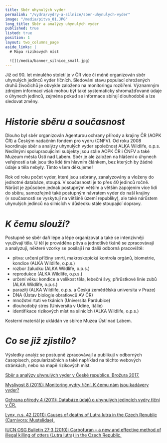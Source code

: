 ```yaml
---
title: Sběr uhynulých vyder
permalink: "/vydra/vydry-a-silnice/sber-uhynulych-vyder"
image: "/media/pitva_01.JPG"
long_title: Sběr a analýzy uhynulých vyder
published: true
listed: true
position: 1
layout: two_columns_page
aside_links: |
  # Mapa rizikových míst

  ![](/media/banner_silnice_small.jpg)
---
```

Již od 90. let minulého století je v ČR více či méně organizován sběr
uhynulých jedinců vyder říčních. Sledování stavu populací ohrožených
druhů živočichů je obvykle založeno na monitoringu rozšíření. Významným
zdrojem informací však mohou být také systematicky shromažďované údaje
o úhynech jedinců, zejména pokud se informace sbírají dlouhodobě a lze
sledovat změny.

# *Historie sběru a současnost*

Dlouho byl sběr organizován Agenturou ochrany přírody a krajiny ČR (AOPK
ČR) a Českým nadačním fondem pro vydru (CNFV). Od roku 2008 koordinuje
sběr a analýzy uhynulých vyder společnost ALKA Wildlife, o.p.s.
Nedílnými spolupracujícími subjekty jsou stále AOPK ČR i ČNFV a také
Muzeum města Ústí nad Labem. Sběr je ale založen na hlášení o úhynech
veřejností a tak jsou tito lidé tím hlavním článkem, bez kterých by
žádné údaje a těla nebyly. Tímto všem děkujeme!

Rok od roku počet vyder, které jsou sebrány, zanalyzovány a vloženy do
jednotné databáze, stoupá. V současnosti je to přes 40 jedinců ročně.
Nárůst je způsoben jednak postupným větším a větším zapojením více lidí
do sběru, samozřejmě také postupným návratem vyder do naší krajiny
(v současnosti se vyskytují na většině území republiky), ale také
nárůstem uhynulých jedinců na silnicích v důsledku stále stoupající
dopravy.

# *K čemu slouží?*

Postupně se sběr daří lépe a lépe organizovat a také se
intenzivněji využívají těla. U těl je prováděna pitva a jednotlivé tkáně
se zpracovávají a analyzují, některé vzorky se posílají i na další
odborná pracoviště:

* pitva: určení příčiny smrti, makroskopická kontrola orgánů, biometrie,
  kondice (ALKA Wildlife, o.p.s.)
* rozbor žaludku (ALKA Wildlife, o.p.s.)
* reprodukce (ALKA Wildlife, o.p.s.)
* určení věku: kondice a velikost těla, lebeční švy, přírůstkové linie
  zubů (ALKA Wildlife, o.p.s.)
* paraziti (ALKA Wildlife, o.p.s. a Česká zemědělská universita v Praze)
* DNA (Ústav biologie obratlovců AV ČR)
* množství rtuti ve tkáních (Universita Pardubice)
* dlouhodobý stres (Universita v Udine, Itálie)
* identifikace rizikových míst na silnicích (ALKA Wildlife, o.p.s.)

Kosterní materiál je ukládán ve sbírce Muzea Ústí nad Labem.

# *Co se již zjistilo?*

Výsledky analýz se postupně zpracovávají a publikují v odborných
časopisech, popularizačních a také například na těchto webových
stránkách, nebo na mapě rizikových míst.

[Sběr a analýzy uhynulých vyder v České republice. Brožura
2017.](/media/ALKA_-_Sb_r_a_anal_zy_vyder_-_web.pdf)

[Myslivost 8 (2015): Monitoring vydry říční. K čemu nám jsou kadávery
vyder?][1]

[Ochrana přírody 4 (2011): Databáze údajů o uhynulých jedincích vydry
říční v ČR.](/media/ochrana_prirody_databaze_vyder.pdf
"(pdf; 3,4 MB)")

[Lynx, n.s. 42 (2011): Causes of deaths of Lutra lutra in the Czech
Republic (Carnivora: Mustelidae).](/media/145-157_Poledn_k.pdf
"(pdf; 480 kB)")

[IUCN OSG Bulletin 27;3 (2010): Carbofuran – a new and effective method
of illegal killing of otters (Lutra lutra) in the Czech
Republic.](/media/Polednikova_et_al_2010.pdf "(pdf; 460 MB)")


[1]: http://myslivost.cz/Casopis-Myslivost/Myslivost/2015/Srpen-2015/Monitoring-vydry-ricni-K-cemu-nam-jsou-kadavery-v
